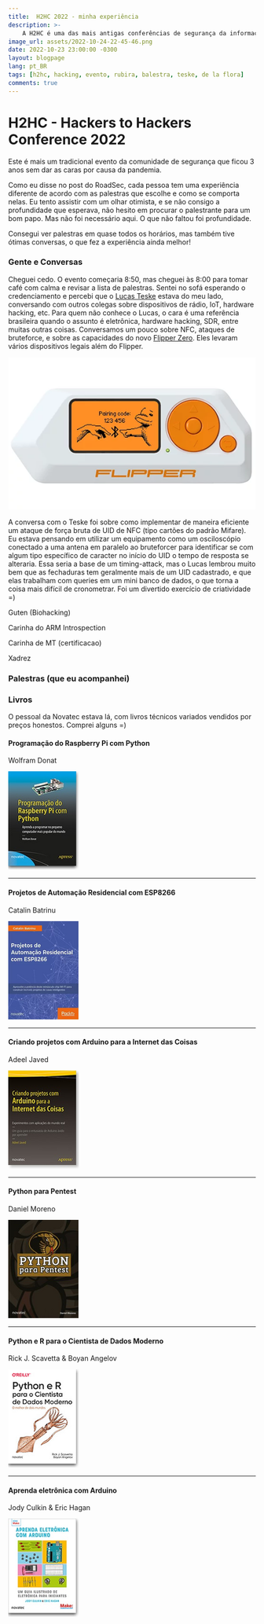 ```yaml
---
title:  H2HC 2022 - minha experiência
description: >-
    A H2HC é uma das mais antigas conferências de segurança da informação em atividade na América Latina, com 19 anos de história. Participei dos dois dias de evento e resumi neste post o meu ponto de vista e aquilo que eu mais curti. Vou falar sobre processadores ARM e X86, sobre VMs, isolamento, antimalware-bypass, entre outros assuntos bem profundos.
image_url: assets/2022-10-24-22-45-46.png
date: 2022-10-23 23:00:00 -0300
layout: blogpage
lang: pt_BR
tags: [h2hc, hacking, evento, rubira, balestra, teske, de la flora]
comments: true
---
```


# H2HC - Hackers to Hackers Conference 2022

Este é mais um tradicional evento da comunidade de segurança que ficou 3 anos sem dar as caras por causa da pandemia.

Como eu disse no post do RoadSec, cada pessoa tem uma experiência diferente de acordo com as palestras que escolhe e como se comporta nelas. Eu tento assistir com um olhar otimista, e se não consigo a profundidade que esperava, não hesito em procurar o palestrante para um bom papo. Mas não foi necessário aqui. O que não faltou foi profundidade.

Consegui ver palestras em quase todos os horários, mas também tive ótimas conversas, o que fez a experiência ainda melhor!


### Gente e Conversas

Cheguei cedo. O evento começaria 8:50, mas cheguei às 8:00 para tomar café com calma e revisar a lista de palestras. Sentei no sofá esperando o credenciamento e percebi que o [Lucas Teske](https://lucasteske.dev/about) estava do meu lado, conversando com outros colegas sobre dispositivos de rádio, IoT, hardware hacking, etc. Para quem não conhece o Lucas, o cara é uma referência brasileira quando o assunto é eletrônica, hardware hacking, SDR, entre muitas outras coisas. Conversamos um pouco sobre NFC, ataques de bruteforce, e sobre as capacidades do novo [Flipper Zero](https://flipperzero.one/). Eles levaram vários dispositivos legais além do Flipper.

![](assets/2022-10-25-00-10-21.png)

A conversa com o Teske foi sobre como implementar de maneira eficiente um ataque de força bruta de UID de NFC (tipo cartões do padrão Mifare). Eu estava pensando em utilizar um equipamento como um osciloscópio conectado a uma antena em paralelo ao bruteforcer para identificar se com algum tipo específico de caracter no início do UID o tempo de resposta se alteraria. Essa seria a base de um timing-attack, mas o Lucas lembrou muito bem que as fechaduras tem geralmente mais de um UID cadastrado, e que elas trabalham com queries em um mini banco de dados, o que torna a coisa mais difícil de cronometrar. Foi um divertido exercício de criatividade =)

Guten (Biohacking)

Carinha do ARM Introspection

Carinha de MT (certificacao)

Xadrez



### Palestras (que eu acompanhei)

####

### Livros

O pessoal da Novatec estava lá, com livros técnicos variados vendidos por preços honestos. Comprei alguns =)
	
#### Programação do Raspberry Pi com Python
Wolfram Donat

![](assets/2022-10-23-22-22-18.png)

---

#### Projetos de Automação Residencial com ESP8266
Catalin Batrinu

![](assets/2022-10-23-22-24-33.png)

---

#### Criando projetos com Arduino para a Internet das Coisas
Adeel Javed

![](assets/2022-10-23-22-25-43.png)

---

#### Python para Pentest
Daniel Moreno

![](assets/2022-10-23-22-29-01.png)

---

#### Python e R para o Cientista de Dados Moderno
Rick J. Scavetta & Boyan Angelov

![](assets/2022-10-23-22-29-59.png)

---

#### Aprenda eletrônica com Arduino
Jody Culkin & Eric Hagan

![](assets/2022-10-23-22-31-00.png)
